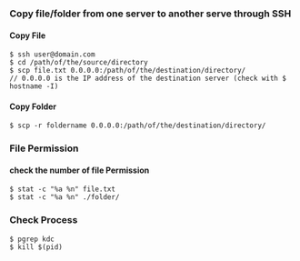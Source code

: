 ### Copy file/folder from one server to another serve through SSH

#### Copy  File

```
$ ssh user@domain.com
$ cd /path/of/the/source/directory
$ scp file.txt 0.0.0.0:/path/of/the/destination/directory/
// 0.0.0.0 is the IP address of the destination server (check with $ hostname -I)
```

#### Copy Folder

```
$ scp -r foldername 0.0.0.0:/path/of/the/destination/directory/
```

### File Permission

#### check the number of file Permission

```
$ stat -c "%a %n" file.txt
$ stat -c "%a %n" ./folder/
```



### Check Process

```
$ pgrep kdc
$ kill $(pid)
```

